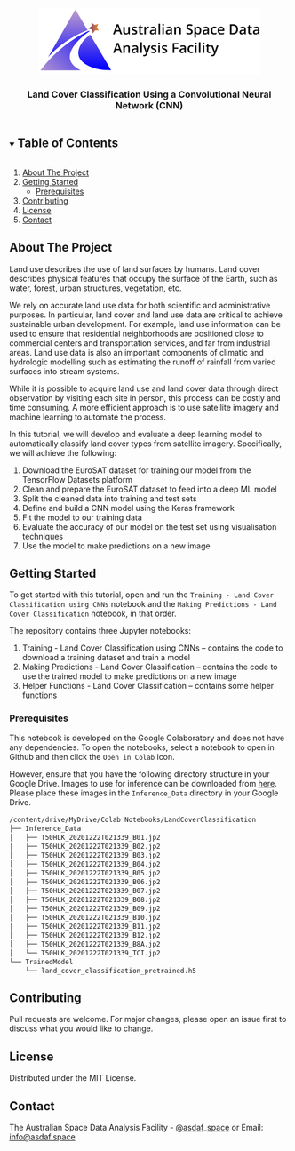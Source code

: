 <!-- PROJECT LOGO -->
<br />
<p align="center">
  <a href="https://github.com/AustralianSDAF">
    <img src="imgs/asdaf_logo.png" alt="Logo" width="400">
  </a>

  <h3 align="center">Land Cover Classification Using a Convolutional Neural Network (CNN)</h3>

<!-- TABLE OF CONTENTS -->
<details open="open">
  <summary><h2 style="display: inline-block">Table of Contents</h2></summary>
  <ol>
    <li>
      <a href="#about-the-project">About The Project</a>
    </li>
    <li>
      <a href="#getting-started">Getting Started</a>
      <ul>
        <li><a href="#prerequisites">Prerequisites</a></li>
      </ul>
    </li>
    <li><a href="#contributing">Contributing</a></li>
    <li><a href="#license">License</a></li>
    <li><a href="#contact">Contact</a></li>
  </ol>
</details>

<!-- ABOUT THE PROJECT -->
## About The Project

Land use describes the use of land surfaces by humans. Land cover describes physical features that occupy the surface of the Earth, such as water, forest, urban structures, vegetation, etc.

We rely on accurate land use data for both scientific and administrative purposes. In particular, land cover and land use data are critical to achieve sustainable urban development. For example, land use information can be used to ensure that residential neighborhoods are positioned close to commercial centers and transportation services, and far from industrial areas. Land use data is also an important components of climatic and hydrologic modelling such as estimating the runoff of rainfall from varied surfaces into stream systems.

While it is possible to acquire land use and land cover data through direct observation by visiting each site in person, this process can be costly and time consuming. A more efficient approach is to use satellite imagery and machine learning to automate the process.

In this tutorial, we will develop and evaluate a deep learning model to automatically classify land cover types from satellite imagery. Specifically, we will achieve the following:   

1. Download the EuroSAT dataset for training our model from the TensorFlow Datasets platform
2. Clean and prepare the EuroSAT dataset to feed into a deep ML model
3. Split the cleaned data into training and test sets
4. Define and build a CNN model using the Keras framework
5. Fit the model to our training data
6. Evaluate the accuracy of our model on the test set using visualisation techniques
7. Use the model to make predictions on a new image


<!-- GETTING STARTED -->
## Getting Started

To get started with this tutorial, open and run the `Training - Land Cover Classification using CNNs` notebook and the `Making Predictions - Land Cover Classification` notebook, in that order.

The repository contains three Jupyter notebooks:
1. Training - Land Cover Classification using CNNs – contains the code to download a training dataset and train a model
2. Making Predictions - Land Cover Classification – contains the code to use the trained model to make predictions on a new image
3. Helper Functions - Land Cover Classification – contains some helper functions

### Prerequisites

This notebook is developed on the Google Colaboratory and does not have any dependencies. To open the notebooks, select a notebook to open in Github and then click the `Open in Colab` icon.

However, ensure that you have the following directory structure in your Google Drive. Images to use for inference can be downloaded from [here](https://drive.google.com/drive/folders/11qVbE9eXtTpbBSwACYpB6__UtfDAp6iF?usp=sharing). Please place these images in the `Inference_Data` directory in your Google Drive.

```
/content/drive/MyDrive/Colab Notebooks/LandCoverClassification
├── Inference_Data
│   ├── T50HLK_20201222T021339_B01.jp2
│   ├── T50HLK_20201222T021339_B02.jp2
│   ├── T50HLK_20201222T021339_B03.jp2
│   ├── T50HLK_20201222T021339_B04.jp2
│   ├── T50HLK_20201222T021339_B05.jp2
│   ├── T50HLK_20201222T021339_B06.jp2
│   ├── T50HLK_20201222T021339_B07.jp2
│   ├── T50HLK_20201222T021339_B08.jp2
│   ├── T50HLK_20201222T021339_B09.jp2
│   ├── T50HLK_20201222T021339_B10.jp2
│   ├── T50HLK_20201222T021339_B11.jp2
│   ├── T50HLK_20201222T021339_B12.jp2
│   ├── T50HLK_20201222T021339_B8A.jp2
│   └── T50HLK_20201222T021339_TCI.jp2
└── TrainedModel
    └── land_cover_classification_pretrained.h5
```

<!-- CONTRIBUTING -->
## Contributing

Pull requests are welcome. For major changes, please open an issue first to discuss what you would like to change.

<!-- LICENSE -->
## License

Distributed under the MIT License.


<!-- CONTACT -->
## Contact

The Australian Space Data Analysis Facility - [@asdaf_space](https://twitter.com/asdaf_space) or Email: info@asdaf.space
